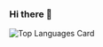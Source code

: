 ### Hi there 👋

![Top Languages Card](https://github-readme-stats.vercel.app/api/top-langs/?username=robseq&layout=compact&theme=dark)
